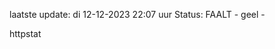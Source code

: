laatste update: 
di 12-12-2023 22:07   uur 
Status: FAALT - geel - 
<div class="service Y">httpstat</div>